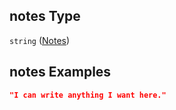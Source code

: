 ## notes Type

`string` ([Notes](iea43_wra_data_model-definitions-notes.md))

## notes Examples

```json
"I can write anything I want here."
```
